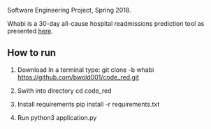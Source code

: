 Software Engineering Project, Spring 2018.

Whabi is a 30-day all-cause hospital readmissions prediction tool as presented <a href="https://github.com/bayesimpact/readmission-risk">here</a>. 

How to run
----------
1. Download
In a terminal type:
git clone -b whabi https://github.com/bwold001/code_red.git

2. Swith into directory
cd code_red

3. Install  requirements
pip install -r requirements.txt

4. Run
python3 application.py
